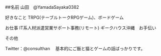 
##名前
山田　@YamadaSayaka0382

好きなこと
TRPG(テーブルトークRPGゲーム)、ボードゲーム

お仕事
IT系人材派遣営業サポート事務(リモート)
ギークハウス沖縄　お手伝い

その他

Twitter：@consulthan　
基本的にご飯と猫とゲームの話ばっかりです。


